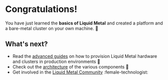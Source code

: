 # Congratulations!

You have just learned the **basics of Liquid Metal** and created a platform and a bare-metal cluster on your own machine. :tada:

## What's next?

- Read the [advanced guides](/docs/category/guides) on how to provision Liquid Metal hardware and clusters in production environments :mechanical_arm:
- Check out the [architecture](/docs/category/architecture) of the various components :electric_plug:
- Get involved in the [Liquid Metal Community](/docs/community) :female-technologist:
